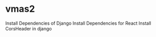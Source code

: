 # vmas2

Install Dependencies of Django
Install Dependencies for React
Install CorsHeader in django
